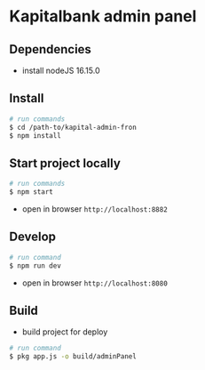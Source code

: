 # Kapitalbank admin panel

## Dependencies
- install nodeJS 16.15.0

## Install

```bash
# run commands
$ cd /path-to/kapital-admin-fron
$ npm install
```

## Start project locally
```bash
# run commands
$ npm start
```
- open in browser `http://localhost:8882`

## Develop

```bash
# run command
$ npm run dev
```
- open in browser `http://localhost:8080`

## Build

- build project for deploy
```bash
# run command
$ pkg app.js -o build/adminPanel
```

